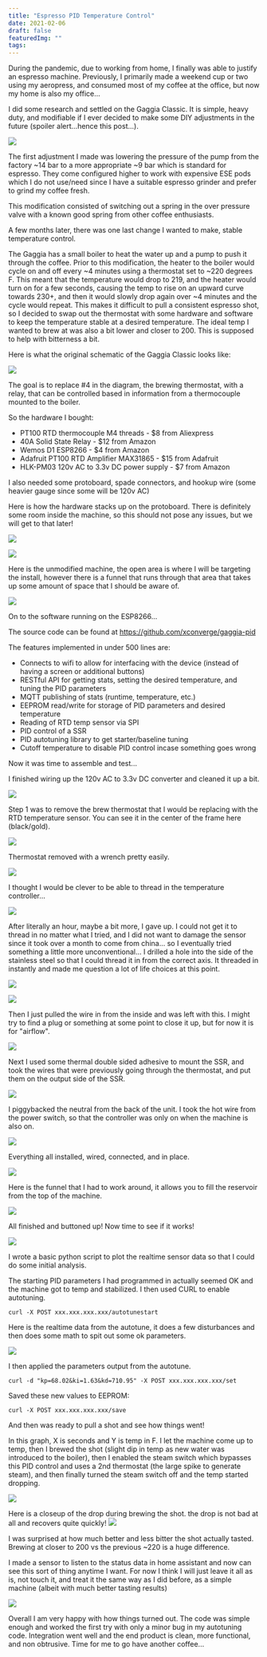 ```yaml
---
title: "Espresso PID Temperature Control"
date: 2021-02-06
draft: false
featuredImg: ""
tags: 
---
```


During the pandemic, due to working from home, I finally was able to justify an espresso machine. Previously, I primarily made a weekend cup or two using my aeropress, and consumed most of my coffee at the office, but now my home is also my office...

I did some research and settled on the Gaggia Classic. It is simple, heavy duty, and modifiable if I ever decided to make some DIY adjustments in the future (spoiler alert...hence this post...).

![](gaggiaclassic.jpg)

The first adjustment I made was lowering the pressure of the pump from the factory ~14 bar to a more appropriate ~9 bar which is standard for espresso. They come configured higher to work with expensive ESE pods which I do not use/need since I have a suitable espresso grinder and prefer to grind my coffee fresh.

This modification consisted of switching out a spring in the over pressure valve with a known good spring from other coffee enthusiasts.

A few months later, there was one last change I wanted to make, stable temperature control.

The Gaggia has a small boiler to heat the water up and a pump to push it through the coffee. Prior to this modification, the heater to the boiler would cycle on and off every ~4 minutes using a thermostat set to ~220 degrees F. This meant that the temperature would drop to 219, and the heater would turn on for a few seconds, causing the temp to rise on an upward curve towards 230+, and then it would slowly drop again over ~4 minutes and the cycle would repeat. This makes it difficult to pull a consistent espresso shot, so I decided to swap out the thermostat with some hardware and software to keep the temperature stable at a desired temperature. The ideal temp I wanted to brew at was also a bit lower and closer to 200. This is supposed to help with bitterness a bit.

Here is what the original schematic of the Gaggia Classic looks like:

![](schematic.png)

The goal is to replace #4 in the diagram, the brewing thermostat, with a relay, that can be controlled based in information from a thermocouple mounted to the boiler.

So the hardware I bought:

- PT100 RTD thermocouple M4 threads - $8 from Aliexpress
- 40A Solid State Relay - $12 from Amazon
- Wemos D1 ESP8266 - $4 from Amazon
- Adafruit PT100 RTD Amplifier MAX31865 - $15 from Adafruit
- HLK-PM03 120v AC to 3.3v DC power supply - $7 from Amazon

I also needed some protoboard, spade connectors, and hookup wire (some heavier gauge since some will be 120v AC)

Here is how the hardware stacks up on the protoboard. There is definitely some room inside the machine, so this should not pose any issues, but we will get to that later!

![](circuit_1.jpg)

![](circuit_2.jpg)

Here is the unmodified machine, the open area is where I will be targeting the install, however there is a funnel that runs through that area that takes up some amount of space that I should be aware of.

![](unmodified.jpg)

On to the software running on the ESP8266...

The source code can be found at https://github.com/xconverge/gaggia-pid

The features implemented in under 500 lines are:

- Connects to wifi to allow for interfacing with the device (instead of having a screen or additional buttons)
- RESTful API for getting stats, setting the desired temperature, and tuning the PID parameters
- MQTT publishing of stats (runtime, temperature, etc.)
- EEPROM read/write for storage of PID parameters and desired temperature
- Reading of RTD temp sensor via SPI
- PID control of a SSR
- PID autotuning library to get starter/baseline tuning
- Cutoff temperature to disable PID control incase something goes wrong

Now it was time to assemble and test...

I finished wiring up the 120v AC to 3.3v DC converter and cleaned it up a bit.

![](heatshrink_controller.jpg)

Step 1 was to remove the brew thermostat that I would be replacing with the RTD temperature sensor. You can see it in the center of the frame here (black/gold).

![](thermostat_1.jpg)

Thermostat removed with a wrench pretty easily.

![](thermostat_2.jpg)

I thought I would be clever to be able to thread in the temperature controller...

![](thermostat_3.jpg)

After literally an hour, maybe a bit more, I gave up. I could not get it to thread in no matter what I tried, and I did not want to damage the sensor since it took over a month to come from china... so I eventually tried something a little more unconventional... I drilled a hole into the side of the stainless steel so that I could thread it in from the correct axis. It threaded in instantly and made me question a lot of life choices at this point.

![](thermostat_4.jpg)

![](thermostat_5.jpg)

Then I just pulled the wire in from the inside and was left with this. I might try to find a plug or something at some point to close it up, but for now it is for "airflow".

![](hole.jpg)

Next I used some thermal double sided adhesive to mount the SSR, and took the wires that were previously going through the thermostat, and put them on the output side of the SSR.

![](ssr_installed.jpg)

I piggybacked the neutral from the back of the unit. I took the hot wire from the power switch, so that the controller was only on when the machine is also on.

![](piggyback_ac.jpg)

Everything all installed, wired, connected, and in place.

![](integrated.jpg)

Here is the funnel that I had to work around, it allows you to fill the reservoir from the top of the machine.

![](funnel.jpg)

All finished and buttoned up! Now time to see if it works!

![](finished.jpg)

I wrote a basic python script to plot the realtime sensor data so that I could do some initial analysis.

The starting PID parameters I had programmed in actually seemed OK and the machine got to temp and stabilized. I then used CURL to enable autotuning.

```
curl -X POST xxx.xxx.xxx.xxx/autotunestart
```

Here is the realtime data from the autotune, it does a few disturbances and then does some math to spit out some ok parameters.

![](autotune.png)

I then applied the parameters output from the autotune.

```
curl -d "kp=68.02&ki=1.63&kd=710.95" -X POST xxx.xxx.xxx.xxx/set
```

Saved these new values to EEPROM: 

```
curl -X POST xxx.xxx.xxx.xxx/save
```
And then was ready to pull a shot and see how things went!

In this graph, X is seconds and Y is temp in F. I let the machine come up to temp, then I brewed the shot (slight dip in temp as new water was introduced to the boiler), then I enabled the steam switch which bypasses this PID control and uses a 2nd thermostat (the large spike to generate steam), and then finally turned the steam switch off and the temp started dropping.

![](shot_then_steam.png)

Here is a closeup of the drop during brewing the shot. the drop is not bad at all and recovers quite quickly!
![](shot.png)

I was surprised at how much better and less bitter the shot actually tasted. Brewing at closer to 200 vs the previous ~220 is a huge difference.

I made a sensor to listen to the status data in home assistant and now can see this sort of thing anytime I want. For now I think I will just leave it all as is, not touch it, and treat it the same way as I did before, as a simple machine (albeit with much better tasting results)

![](homeassistant.png)

Overall I am very happy with how things turned out. The code was simple enough and worked the first try with only a minor bug in my autotuning code. Integration went well and the end product is clean, more functional, and non obtrusive. Time for me to go have another coffee...